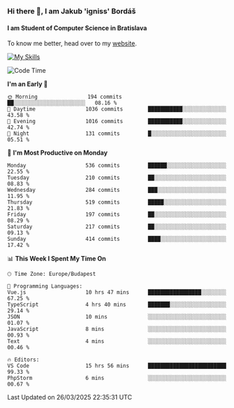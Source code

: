 ### Hi there 👋, I am Jakub 'igniss' Bordáš

#### I am Student of Computer Science in Bratislava
To know me better, head over to my [website](https://bordas.sk).

[![My Skills](https://skillicons.dev/icons?i=js,typescript,html,css,figma,svelte,vue,next,postgresql,nest,express,nodejs)](https://bordas.sk)


<!--START_SECTION:waka-->
![Code Time](http://img.shields.io/badge/Code%20Time-1%2C762%20hrs%2013%20mins-blue)

**I'm an Early 🐤** 

```text
🌞 Morning                194 commits         ██░░░░░░░░░░░░░░░░░░░░░░░   08.16 % 
🌆 Daytime                1036 commits        ███████████░░░░░░░░░░░░░░   43.58 % 
🌃 Evening                1016 commits        ███████████░░░░░░░░░░░░░░   42.74 % 
🌙 Night                  131 commits         █░░░░░░░░░░░░░░░░░░░░░░░░   05.51 % 
```
📅 **I'm Most Productive on Monday** 

```text
Monday                   536 commits         ██████░░░░░░░░░░░░░░░░░░░   22.55 % 
Tuesday                  210 commits         ██░░░░░░░░░░░░░░░░░░░░░░░   08.83 % 
Wednesday                284 commits         ███░░░░░░░░░░░░░░░░░░░░░░   11.95 % 
Thursday                 519 commits         █████░░░░░░░░░░░░░░░░░░░░   21.83 % 
Friday                   197 commits         ██░░░░░░░░░░░░░░░░░░░░░░░   08.29 % 
Saturday                 217 commits         ██░░░░░░░░░░░░░░░░░░░░░░░   09.13 % 
Sunday                   414 commits         ████░░░░░░░░░░░░░░░░░░░░░   17.42 % 
```


📊 **This Week I Spent My Time On** 

```text
🕑︎ Time Zone: Europe/Budapest

💬 Programming Languages: 
Vue.js                   10 hrs 47 mins      █████████████████░░░░░░░░   67.25 % 
TypeScript               4 hrs 40 mins       ███████░░░░░░░░░░░░░░░░░░   29.14 % 
JSON                     10 mins             ░░░░░░░░░░░░░░░░░░░░░░░░░   01.07 % 
JavaScript               8 mins              ░░░░░░░░░░░░░░░░░░░░░░░░░   00.93 % 
Text                     4 mins              ░░░░░░░░░░░░░░░░░░░░░░░░░   00.46 % 

🔥 Editors: 
VS Code                  15 hrs 56 mins      █████████████████████████   99.33 % 
PhpStorm                 6 mins              ░░░░░░░░░░░░░░░░░░░░░░░░░   00.67 % 
```


 Last Updated on 26/03/2025 22:35:31 UTC
<!--END_SECTION:waka-->
